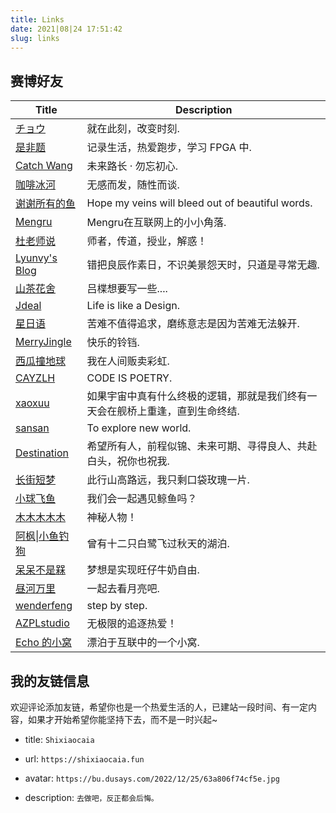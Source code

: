 ```yaml
---
title: Links
date: 2021|08|24 17:51:42
slug: links
---
```


## 赛博好友
| Title            | Description                                                             |
|------------------|-------------------------------------------------------------------------|
|[チョウ](https://changingmoments.one)    |就在此刻，改变时刻.|
| [是非题](https://www.shifeiti.com)    |记录生活，热爱跑步，学习 FPGA 中.|
| [Catch Wang](https://www.catchwang.com/)    |未来路长 · 勿忘初心.|
| [咖啡冰河](https://blog.mysto.cyou/)    |无感而发，随性而谈.|
| [谢谢所有的鱼 ](https://gregueria.icu/)    |Hope my veins will bleed out of beautiful words.|
| [Mengru](https://mengru.space/)    |Mengru在互联网上的小小角落.|
| [杜老师说](https://dusays.com/)    |师者，传道，授业，解惑！|
| [Lyunvy's Blog](https://blog.lyunvy.top/)    |错把良辰作素日，不识美景怨天时，只道是寻常无趣.|
| [山茶花舍](https://irithys.com)    |吕楪想要写一些....|
| [Jdeal](https://www.jdeal.cn)    |Life is like a Design.|
| [星日语](https://weekdaycare.cn/) |苦难不值得追求，磨练意志是因为苦难无法躲开.|
| [MerryJingle](https://blog.pengfeima.cn/)    |快乐的铃铛.|
| [西瓜撞地球](https://bio-w.cn/)   |我在人间贩卖彩虹.|
| [CAYZLH](https://www.cayzlh.com)    |CODE IS POETRY.|
| [xaoxuu](https://xaoxuu.com)    |如果宇宙中真有什么终极的逻辑，那就是我们终有一天会在舰桥上重逢，直到生命终结.|
| [sansan](https://outatsea.icu)    |To explore new world.|
| [Destination](https://blog.chrison.cn/)    |希望所有人，前程似锦、未来可期、寻得良人、共赴白头，祝你也祝我.               |
| [长街短梦](https://wangyunzi.com/)    |此行山高路远，我只剩口袋玫瑰一片.|
| [小球飞鱼](https://mantyke.icu/)            | 我们会一起遇见鲸鱼吗？  |
| [木木木木木](https://immmmm.com/)            | 神秘人物！ |
| [阿枫\|小鱼钓狗](https://camellia34.one/) |曾有十二只白鹭飞过秋天的湖泊. |
| [呆呆不是槑](http://graugris.icu/) | 梦想是实现旺仔牛奶自由. |
| [昼河万里](https://tothemoonriver.icu/) | 一起去看月亮吧. |
| [wenderfeng](https://wenderfeng.top/)     | step by step.                                                |
| [AZPLstudio](https://www.azplstudio.top/) | 无极限的追逐热爱！ |
| [Echo 的小窝](https://www.liveout.cn/) | 漂泊于互联中的一个小窝. |


## 我的友链信息

欢迎评论添加友链，希望你也是一个热爱生活的人，已建站一段时间、有一定内容，如果才开始希望你能坚持下去，而不是一时兴起~ 

- title: `Shixiaocaia `

- url: `https://shixiaocaia.fun `

- avatar: `https://bu.dusays.com/2022/12/25/63a806f74cf5e.jpg`

- description: `去做吧，反正都会后悔。`

